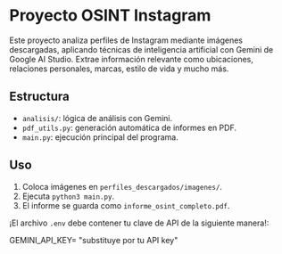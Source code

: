 # Proyecto OSINT Instagram

Este proyecto analiza perfiles de Instagram mediante imágenes descargadas, aplicando técnicas de inteligencia artificial con Gemini de Google AI Studio. Extrae información relevante como ubicaciones, relaciones personales, marcas, estilo de vida y mucho más.

## Estructura
- `analisis/`: lógica de análisis con Gemini.
- `pdf_utils.py`: generación automática de informes en PDF.
- `main.py`: ejecución principal del programa.

## Uso
1. Coloca imágenes en `perfiles_descargados/imagenes/`.
2. Ejecuta `python3 main.py`.
3. El informe se guarda como `informe_osint_completo.pdf`.

¡El archivo `.env` debe contener tu clave de API de la siguiente manera!:

GEMINI_API_KEY= "substituye por tu API key"

